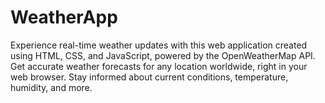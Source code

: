 # WeatherApp
Experience real-time weather updates with this web application created using HTML, CSS, and JavaScript, powered by the OpenWeatherMap API. Get accurate weather forecasts for any location worldwide, right in your web browser. Stay informed about current conditions, temperature, humidity, and more. 
